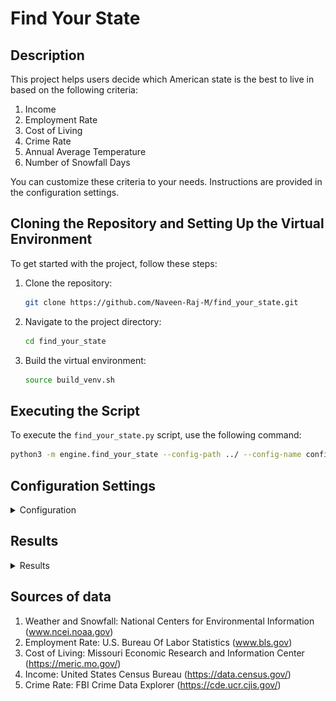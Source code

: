 # Find Your State

## Description
This project helps users decide which American state is the best to live in based on the following criteria: 
1. Income 
2. Employment Rate 
3. Cost of Living 
4. Crime Rate 
5. Annual Average Temperature 
6. Number of Snowfall Days

You can customize these criteria to your needs. Instructions are provided in the configuration settings.

## Cloning the Repository and Setting Up the Virtual Environment
To get started with the project, follow these steps:

1. Clone the repository:
    ```sh
    git clone https://github.com/Naveen-Raj-M/find_your_state.git
    ```

2. Navigate to the project directory:
    ```sh
    cd find_your_state
    ```

3. Build the virtual environment:
    ```sh
    source build_venv.sh
    ```

## Executing the Script
To execute the `find_your_state.py` script, use the following command:
```sh
python3 -m engine.find_your_state --config-path ../ --config-name config.yaml
```

## Configuration Settings
<details>
<summary>Configuration</summary>

```yaml
defaults:
    - _self_
    - override hydra/hydra_logging: disabled  
    - override hydra/job_logging: disabled  

hydra:
    output_subdir: null  
    run:
        dir: .

# weather configuration
weather:
    temperature: 50
```
- This section configures the weather criteria. The `temperature` key sets the preferred average annual temperature.

```yaml
# snow configuration
snowfall:
    upper_bound: 30
    lower_bound: 5
```
- This section configures the snowfall criteria. The `upper_bound` and `lower_bound` keys set the acceptable range for the number of snowfall days.

```yaml
# income configuration
income:
    minimum: 80000
```
- This section configures the income criteria. The `minimum` key sets the minimum acceptable annual income in USD.

```yaml
# risk_affinity configuration
r:
    weather: 1
    snowfall: 0.5
    employment: 2
    crime_rate: 2
    cost_of_living: 1
    income: 3
```
- This section configures the risk affinity for each criterion. Set 
    `r` < 1 for risk-aversive utility
    `r` = 1 for risk-neutral utility
    `r` > 1 for risk-seeking utility

```yaml
# weights configuration
weights:
    weather: 10
    snowfall: 10
    employment: 20
    crime_rate: 20
    cost_of_living: 15
    income: 25
```
- This section configures the weights for each criterion. The values represent the relative importance of each criterion in the final decision-making process.

</details>

## Results
<details>
<summary>Results</summary>

The final result will look like this
![Final Ranking of States](results/resultant_utility.png)
> Final Ranking of States

Beyond the final ranking, you can also visualize the historic data of average annual temperature for each state, and how each State performed in each criteria

![Average Annual Temperature](results/weather/indiana.png)
> PDF of historic data of Annual Average Temperature of Indiana

![Snowfall](results/snowfall/probability_of_snowfall.png)
> Probability of no of snowfall days being between the given range

![Income](results/income/probability_of_income.png)
> Probability of average household income greater than the given value

![Employment](results/employment/normalized_employment_rate.png)
> Performance of various states in employment rate

![Crime Rate](results/crime_rate/normalized_crime_rate.png)
> Performance of various states in crime rate

![Cost of Living](results/cost_of_living/normalized_cost_of_living_index.png)
> Performance of various states in cost of living index

</details>


## Sources of data
1. Weather and Snowfall: National Centers for Environmental Information (www.ncei.noaa.gov)
2. Employment Rate: U.S. Bureau Of Labor Statistics (www.bls.gov)
3. Cost of Living: Missouri Economic Research and Information Center (https://meric.mo.gov/)
4. Income: United States Census Bureau (https://data.census.gov/)
5. Crime Rate: FBI Crime Data Explorer (https://cde.ucr.cjis.gov/)